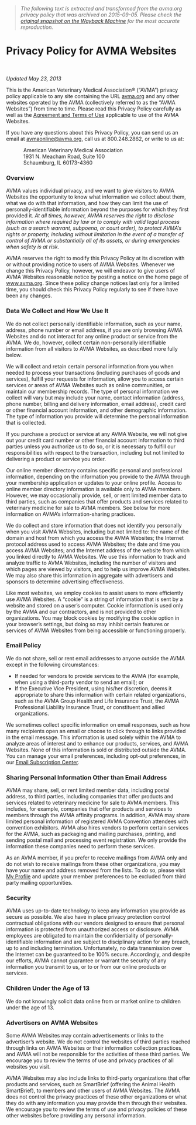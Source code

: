 > *The following text is extracted and transformed from the avma.org privacy policy that was archived on 2015-09-05. Please check the [original snapshot on the Wayback Machine](https://web.archive.org/web/20150905062244id_/https%3A//www.avma.org/Pages/privacy.aspx%3Futm_source%3Davma-org%26utm_medium%3Dweb%26utm_content%3Davma-sites%26utm_campaign%3Dsite-footer) for the most accurate reproduction.*

# Privacy Policy for AVMA Websites

​ 

_Updated May 23, 2013_

This is the American Veterinary Medical Association® (“AVMA”) privacy policy applicable to any site containing the URL [avma.org](https://web.archive.org/) and any other websites operated by the AVMA (collectively referred to as the “AVMA Websites”) from time to time. Please read this Privacy Policy carefully as well as the [Agreement and Terms of Use](https://web.archive.org/Pages/terms-of-use.aspx) applicable to use of the AVMA Websites.

If you have any questions about this Privacy Policy, you can send us an email at [avmaonline@avma.org](mailto:avmaonline@avma.org), call us at 800.248.2862, or write to us at:

            American Veterinary Medical Association  
            1931 N. Meacham Road, Suite 100  
            Schaumburg, IL 60173-4360

### Overview

AVMA values individual privacy, and we want to give visitors to AVMA Websites the opportunity to know what information we collect about them, what we do with that information, and how they can limit the use of personally-identifiable information beyond the purposes for which they first provided it. _At all times, however, AVMA reserves the right to disclose information where required by law or to comply with valid legal process (such as a search warrant, subpoena, or court order), to protect AVMA’s rights or property, including without limitation in the event of a transfer of control of AVMA or substantially all of its assets, or during emergencies when safety is at risk._

AVMA reserves the right to modify this Privacy Policy at its discretion with or without providing notice to users of AVMA Websites. Whenever we change this Privacy Policy, however, we will endeavor to give users of AVMA Websites reasonable notice by posting a notice on the home page of www.avma.org. Since these policy change notices last only for a limited time, you should check this Privacy Policy regularly to see if there have been any changes. 

### Data We Collect and How We Use It

We do not collect personally identifiable information, such as your name, address, phone number or email address, if you are only browsing AVMA Websites and do not interact for any online product or service from the AVMA. We do, however, collect certain non-personally identifiable information from all visitors to AVMA Websites, as described more fully below.

We will collect and retain certain personal information from you when needed to process your transactions (including purchases of goods and services), fulfill your requests for information, allow you to access certain services or areas of AVMA Websites such as online communities, or maintain our membership records. The type of personal information we collect will vary but may include your name, contact information (address, phone number, billing and delivery information, email address), credit card or other financial account information, and other demographic information. The type of information you provide will determine the personal information that is collected.

If you purchase a product or service at any AVMA Website, we will not give out your credit card number or other financial account information to third parties unless you authorize us to do so, or it is necessary to fulfill our responsibilities with respect to the transaction, including but not limited to delivering a product or service you order.

Our online member directory contains specific personal and professional information, depending on the information you provide to the AVMA through your membership application or updates to your online profile. Access to online member directory information is available only to AVMA members. However, we may occasionally provide, sell, or rent limited member data to third parties, such as companies that offer products and services related to veterinary medicine for sale to AVMA members. See below for more information on AVMA’s information-sharing practices.

We do collect and store information that does not identify you personally when you visit AVMA Websites, including but not limited to: the name of the domain and host from which you access the AVMA Websites; the Internet protocol address used to access AVMA Websites; the date and time you access AVMA Websites; and the Internet address of the website from which you linked directly to AVMA Websites. We use this information to track and analyze traffic to AVMA Websites, including the number of visitors and which pages are viewed by visitors, and to help us improve AVMA Websites. We may also share this information in aggregate with advertisers and sponsors to determine advertising effectiveness.

Like most websites, we employ cookies to assist users to more efficiently use AVMA Websites. A “cookie” is a string of information that is sent by a website and stored on a user’s computer. Cookie information is used only by the AVMA and our contractors, and is not provided to other organizations. You may block cookies by modifying the cookie option in your browser’s settings, but doing so may inhibit certain features or services of AVMA Websites from being accessible or functioning properly.

### Email Policy

We do not share, sell or rent email addresses to anyone outside the AVMA except in the following circumstances:  


  * If needed for vendors to provide services to the AVMA (for example, when using a third-party vendor to send an email); or
  * If the Executive Vice President, using his/her discretion, deems it appropriate to share this information with certain related organizations, such as the AVMA Group Health and Life Insurance Trust, the AVMA Professional Liability Insurance Trust, or constituent and allied organizations. 



We sometimes collect specific information on email responses, such as how many recipients open an email or choose to click through to links provided in the email message. This information is used solely within the AVMA to analyze areas of interest and to enhance our products, services, and AVMA Websites. None of this information is sold or distributed outside the AVMA. You can manage your email preferences, including opt-out preferences, in our [Email Subscription Center](http://www.highroadsolution.com/avma_preference_page/default.aspx). 

### Sharing Personal Information Other than Email Address

AVMA may share, sell, or rent limited member data, including postal address, to third parties, including companies that offer products and services related to veterinary medicine for sale to AVMA members. This includes, for example, companies that offer products and services to members through the AVMA affinity programs. In addition, AVMA may share limited personal information of registered AVMA Convention attendees with convention exhibitors. AVMA also hires vendors to perform certain services for the AVMA, such as packaging and mailing purchases, printing, and sending postal mail and processing event registration. We only provide the information these companies need to perform these services.

As an AVMA member, if you prefer to receive mailings from AVMA only and do not wish to receive mailings from these other organizations, you may have your name and address removed from the lists. To do so, please visit [My Profile](https://web.archive.org/Authentication/Pages/default.aspx?returnurl=https://ebusiness.avma.org/EBusiness50/login.aspx?rid=01) and update your member preferences to be excluded from third party mailing opportunities. 

### Security

AVMA uses up-to-date technology to keep any information you provide as secure as possible. We also have in place privacy protection control contractual obligations with our vendors designed to ensure that personal information is protected from unauthorized access or disclosure. AVMA employees are obligated to maintain the confidentiality of personally-identifiable information and are subject to disciplinary action for any breach, up to and including termination. Unfortunately, no data transmission over the Internet can be guaranteed to be 100% secure. Accordingly, and despite our efforts, AVMA cannot guarantee or warrant the security of any information you transmit to us, or to or from our online products or services. 

### Children Under the Age of 13

We do not knowingly solicit data online from or market online to children under the age of 13. 

### Advertisers on AVMA Websites

Some AVMA Websites may contain advertisements or links to the advertiser’s website. We do not control the websites of third parties reached through links on AVMA Websites or their information collection practices, and AVMA will not be responsible for the activities of these third parties. We encourage you to review the terms of use and privacy practices of all websites you visit.

AVMA Websites may also include links to third-party organizations that offer products and services, such as SmartBrief (offering the Animal Health SmartBrief), to members and other users of AVMA Websites. The AVMA does not control the privacy practices of these other organizations or what they do with any information you may provide them through their websites. We encourage you to review the terms of use and privacy policies of these other websites before providing any personal information.
